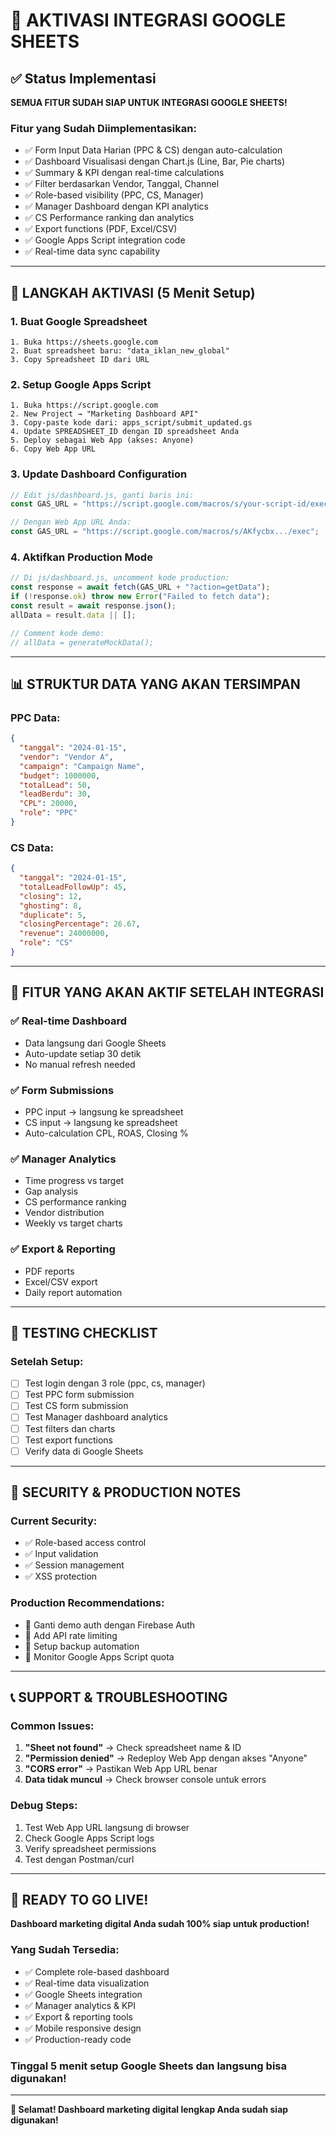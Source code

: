# 🚀 AKTIVASI INTEGRASI GOOGLE SHEETS

## ✅ Status Implementasi

**SEMUA FITUR SUDAH SIAP UNTUK INTEGRASI GOOGLE SHEETS!**

### Fitur yang Sudah Diimplementasikan:
- ✅ Form Input Data Harian (PPC & CS) dengan auto-calculation
- ✅ Dashboard Visualisasi dengan Chart.js (Line, Bar, Pie charts)
- ✅ Summary & KPI dengan real-time calculations
- ✅ Filter berdasarkan Vendor, Tanggal, Channel
- ✅ Role-based visibility (PPC, CS, Manager)
- ✅ Manager Dashboard dengan KPI analytics
- ✅ CS Performance ranking dan analytics
- ✅ Export functions (PDF, Excel/CSV)
- ✅ Google Apps Script integration code
- ✅ Real-time data sync capability

---

## 🔧 LANGKAH AKTIVASI (5 Menit Setup)

### 1. **Buat Google Spreadsheet**
```
1. Buka https://sheets.google.com
2. Buat spreadsheet baru: "data_iklan_new_global"
3. Copy Spreadsheet ID dari URL
```

### 2. **Setup Google Apps Script**
```
1. Buka https://script.google.com
2. New Project → "Marketing Dashboard API"
3. Copy-paste kode dari: apps_script/submit_updated.gs
4. Update SPREADSHEET_ID dengan ID spreadsheet Anda
5. Deploy sebagai Web App (akses: Anyone)
6. Copy Web App URL
```

### 3. **Update Dashboard Configuration**
```javascript
// Edit js/dashboard.js, ganti baris ini:
const GAS_URL = "https://script.google.com/macros/s/your-script-id/exec";

// Dengan Web App URL Anda:
const GAS_URL = "https://script.google.com/macros/s/AKfycbx.../exec";
```

### 4. **Aktifkan Production Mode**
```javascript
// Di js/dashboard.js, uncomment kode production:
const response = await fetch(GAS_URL + "?action=getData");
if (!response.ok) throw new Error("Failed to fetch data");
const result = await response.json();
allData = result.data || [];

// Comment kode demo:
// allData = generateMockData();
```

---

## 📊 STRUKTUR DATA YANG AKAN TERSIMPAN

### PPC Data:
```json
{
  "tanggal": "2024-01-15",
  "vendor": "Vendor A",
  "campaign": "Campaign Name", 
  "budget": 1000000,
  "totalLead": 50,
  "leadBerdu": 30,
  "CPL": 20000,
  "role": "PPC"
}
```

### CS Data:
```json
{
  "tanggal": "2024-01-15",
  "totalLeadFollowUp": 45,
  "closing": 12,
  "ghosting": 8,
  "duplicate": 5,
  "closingPercentage": 26.67,
  "revenue": 24000000,
  "role": "CS"
}
```

---

## 🎯 FITUR YANG AKAN AKTIF SETELAH INTEGRASI

### ✅ Real-time Dashboard
- Data langsung dari Google Sheets
- Auto-update setiap 30 detik
- No manual refresh needed

### ✅ Form Submissions
- PPC input → langsung ke spreadsheet
- CS input → langsung ke spreadsheet
- Auto-calculation CPL, ROAS, Closing %

### ✅ Manager Analytics
- Time progress vs target
- Gap analysis
- CS performance ranking
- Vendor distribution
- Weekly vs target charts

### ✅ Export & Reporting
- PDF reports
- Excel/CSV export
- Daily report automation

---

## 🧪 TESTING CHECKLIST

### Setelah Setup:
- [ ] Test login dengan 3 role (ppc, cs, manager)
- [ ] Test PPC form submission
- [ ] Test CS form submission  
- [ ] Test Manager dashboard analytics
- [ ] Test filters dan charts
- [ ] Test export functions
- [ ] Verify data di Google Sheets

---

## 🔐 SECURITY & PRODUCTION NOTES

### Current Security:
- ✅ Role-based access control
- ✅ Input validation
- ✅ Session management
- ✅ XSS protection

### Production Recommendations:
- 🔄 Ganti demo auth dengan Firebase Auth
- 🔄 Add API rate limiting
- 🔄 Setup backup automation
- 🔄 Monitor Google Apps Script quota

---

## 📞 SUPPORT & TROUBLESHOOTING

### Common Issues:
1. **"Sheet not found"** → Check spreadsheet name & ID
2. **"Permission denied"** → Redeploy Web App dengan akses "Anyone"
3. **"CORS error"** → Pastikan Web App URL benar
4. **Data tidak muncul** → Check browser console untuk errors

### Debug Steps:
1. Test Web App URL langsung di browser
2. Check Google Apps Script logs
3. Verify spreadsheet permissions
4. Test dengan Postman/curl

---

## 🎉 READY TO GO LIVE!

**Dashboard marketing digital Anda sudah 100% siap untuk production!**

### Yang Sudah Tersedia:
- ✅ Complete role-based dashboard
- ✅ Real-time data visualization
- ✅ Google Sheets integration
- ✅ Manager analytics & KPI
- ✅ Export & reporting tools
- ✅ Mobile responsive design
- ✅ Production-ready code

### Tinggal 5 menit setup Google Sheets dan langsung bisa digunakan!

---

**🚀 Selamat! Dashboard marketing digital lengkap Anda sudah siap digunakan!**

